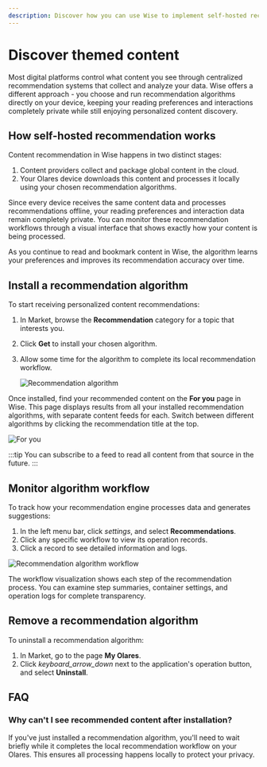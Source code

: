 ```yaml
---
description: Discover how you can use Wise to implement self-hosted recommendation algorithms, deliver personalized content, and maintain both your privacy and control over content discovery in Olares.
---
```

# Discover themed content
Most digital platforms control what content you see through centralized recommendation systems that collect and analyze your data. Wise offers a different approach - you choose and run recommendation algorithms directly on your device, keeping your reading preferences and interactions completely private while still enjoying personalized content discovery.
## How self-hosted recommendation works
Content recommendation in Wise happens in two distinct stages:

1. Content providers collect and package global content in the cloud.
2. Your Olares device downloads this content and processes it locally using your chosen recommendation algorithms.

Since every device receives the same content data and processes recommendations offline, your reading preferences and interaction data remain completely private. You can monitor these recommendation workflows through a visual interface that shows exactly how your content is being processed.

As you continue to read and bookmark content in Wise, the algorithm learns your preferences and improves its recommendation accuracy over time.

## Install a recommendation algorithm
To start receiving personalized content recommendations:

1. In Market, browse the **Recommendation** category for a topic that interests you.
2. Click **Get** to install your chosen algorithm.
3. Allow some time for the algorithm to complete its local recommendation workflow.

   ![Recommendation algorithm](/images/manual/olares/install-recommendation.png#bordered)

Once installed, find your recommended content on the **For you** page in Wise. This page displays results from all your installed recommendation algorithms, with separate content feeds for each. Switch between different algorithms by clicking the recommendation title at the top.

![For you](/images/manual/olares/for-you.png#bordered)

:::tip
You can subscribe to a feed to read all content from that source in the future.
:::

## Monitor algorithm workflow
To track how your recommendation engine processes data and generates suggestions:

1. In the left menu bar, click <i class="material-symbols-outlined">settings</i>, and select **Recommendations**.
2. Click any specific workflow to view its operation records.
3. Click a record to see detailed information and logs.

![Recommendation algorithm workflow](/images/manual/olares/recommendation-algorithm-workflow.png#bordered)

The workflow visualization shows each step of the recommendation process. You can examine step summaries, container settings, and operation logs for complete transparency.

## Remove a recommendation algorithm
To uninstall a recommendation algorithm:

1. In Market, go to the page **My Olares**.
2. Click <i class="material-symbols-outlined">keyboard_arrow_down</i> next to the application's operation button, and select **Uninstall**.

## FAQ

### Why can't I see recommended content after installation?
If you've just installed a recommendation algorithm, you'll need to wait briefly while it completes the local recommendation workflow on your Olares. This ensures all processing happens locally to protect your privacy.